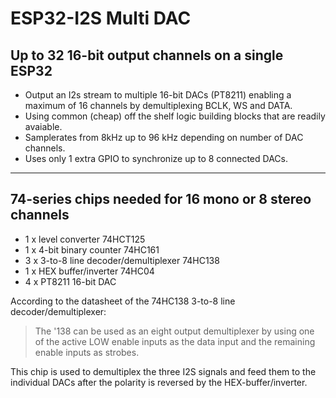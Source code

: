 # ESP32-I2S Multi DAC

## Up to 32 16-bit output channels on a single ESP32
* Output an I2s stream to multiple 16-bit DACs (PT8211) enabling a maximum of 16 channels by demultiplexing BCLK, WS and DATA.
* Using common (cheap) off the shelf logic building blocks that are readily avaiable.
* Samplerates from 8kHz up to 96 kHz depending on number of DAC channels.
* Uses only 1 extra GPIO to synchronize up to 8 connected DACs.

---
## 74-series chips needed for 16 mono or 8 stereo channels
* 1 x level converter 74HCT125
* 1 x 4-bit binary counter 74HC161
* 3 x 3-to-8 line decoder/demultiplexer 74HC138
* 1 x HEX buffer/inverter 74HC04
* 4 x PT8211 16-bit DAC

According to the datasheet of the 74HC138 3-to-8 line decoder/demultiplexer:
> The '138 can be used as an eight output demultiplexer by using one of the active LOW enable inputs as the data input and the remaining enable inputs as strobes.

This chip is used to demultiplex the three I2S signals and feed them to the individual DACs after the polarity is reversed by the HEX-buffer/inverter.



